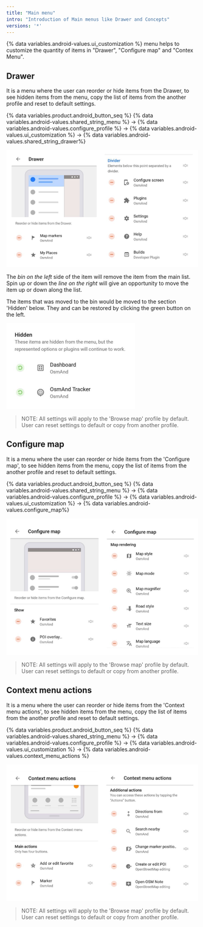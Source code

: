 ```yaml
---
title: "Main menu"
intro: "Introduction of Main menus like Drawer and Concepts"
versions: '*'
---
```

{% data variables.android-values.ui_customization %}  menu helps to customize the quantity of items in "Drawer", "Configure map" and "Contex Menu".

## Drawer

It is a menu where the user can reorder or hide items from the Drawer, to see hidden items from the menu, copy the list of items from the another profile and reset to default settings.

{% data variables.product.android_button_seq %} {% data variables.android-values.shared_string_menu %} → {% data variables.android-values.configure_profile %} → {% data variables.android-values.ui_customization %} → {% data variables.android-values.shared_string_drawer%}

![Drawer menu items ](/assets/images/settings/drawer_menu_items.png)

The *bin on the left* side of the item will remove the item from the main list.
Spin up or down the *line on the right* will give an opportunity to move the item up or down along the list.

The items that was moved to the bin would be moved to the section 'Hidden' below. They and can be restored by clicking the green button on the left.

![Drawer menu hidden items ](/assets/images/settings/drawer_menu_hidden_items.png)

> NOTE: All settings will apply to the 'Browse map' profile by default. User can reset settings to default or copy from another profile.

## Configure map

It is a menu where the user can reorder or hide items from the 'Configure map', to see hidden items from the menu, copy the list of items from the another profile and reset to default settings.

{% data variables.product.android_button_seq %} {% data variables.android-values.shared_string_menu %} → {% data variables.android-values.configure_profile %} → {% data variables.android-values.ui_customization %} → {% data variables.android-values.configure_map%}

![Configure map items ](/assets/images/settings/configure_map_items.png)

> NOTE: All settings will apply to the 'Browse map' profile by default. User can reset settings to default or copy from another profile.

## Context menu actions

It is a menu where the user can reorder or hide items from the 'Context menu actions', to see hidden items from the menu, copy the list of items from the another profile and reset to default settings.

{% data variables.product.android_button_seq %} {% data variables.android-values.shared_string_menu %} → {% data variables.android-values.configure_profile %} → {% data variables.android-values.ui_customization %} → {% data variables.android-values.context_menu_actions %}

![Context menu actions items ](/assets/images/settings/context_menu_actions_items.png)

> NOTE: All settings will apply to the 'Browse map' profile by default. User can reset settings to default or copy from another profile.
